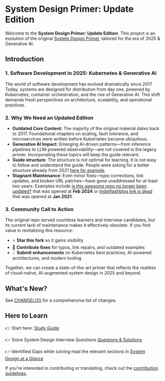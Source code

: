# System Design Primer: Update Edition

Welcome to the **System Design Primer: Update Edition**. This project is an evolution of the original [System Design Primer](https://github.com/donnemartin/system-design-primer), tailored for the era of 2025 & Generative AI.

## Introduction

### 1. Software Development in 2025: Kubernetes & Generative AI

The world of software development has evolved dramatically since 2017. Today, systems are designed for distribution from day one, powered by Kubernetes, container orchestration, and the rise of Generative AI. This shift demands fresh perspectives on architecture, scalability, and operational practices.

### 2. Why We Need an Updated Edition

- **Outdated Core Content**: The majority of the original material dates back to 2017. Foundational chapters on scaling, fault tolerance, and microservices were written before Kubernetes became ubiquitous.
- **Generative AI Impact**: Emerging AI-driven patterns—from inference pipelines to LLM-powered observability—are not covered in the legacy primer. Incorporating these topics will keep the guide relevant.
- **Guide structure**: The structure is not optimal for learning. It is not easy to follow and understand the guide. People were asking for a better structure already from 2021 [here for example](https://github.com/donnemartin/system-design-primer/pull/598).
- **Stagnant Maintenance**: Even minor fixes—typo corrections, link updates, and broken URL patches—have gone unaddressed for at least two years. Examples include [is this awesome repo no longer been updated?](https://github.com/donnemartin/system-design-primer/issues/840) that was opened at **Feb 2024** or [Indieflashblog link is dead](https://github.com/donnemartin/system-design-primer/issues/501) that was opened at **Jan 2021**.

### 3. Community Call to Action

The original repo served countless learners and interview candidates, but its current lack of maintenance makes it effectively obsolete. If you find value in revitalizing this resource:

- ⭐ **Star this fork** so it gains visibility
- 📝 **Contribute fixes** for typos, link repairs, and outdated examples
- 💡 **Submit enhancements** on Kubernetes best practices, AI-powered architectures, and modern tooling

Together, we can create a state-of-the-art primer that reflects the realities of cloud-native, AI-augmented system design in 2025 and beyond.

## What's New?


See [CHANGELOG](https://github.com/ido777/system-design-primer-update/blob/main/CHANGELOG.md) for a comprehensive list of changes.



## Here to Learn


👉 Start here: [Study Guide](./study_guide.md)  

👉 Solve System Design Interview Questions [Questions & Solutions](./practice.md)

👉 Identified Gaps while solving read the relevant sections in [System Design at a Glance](./design-glance.md)



If you're interested in contributing or translating, check out the [contribution guidelines](https://github.com/ido777/system-design-primer-update/blob/main/CONTRIBUTING.md).
